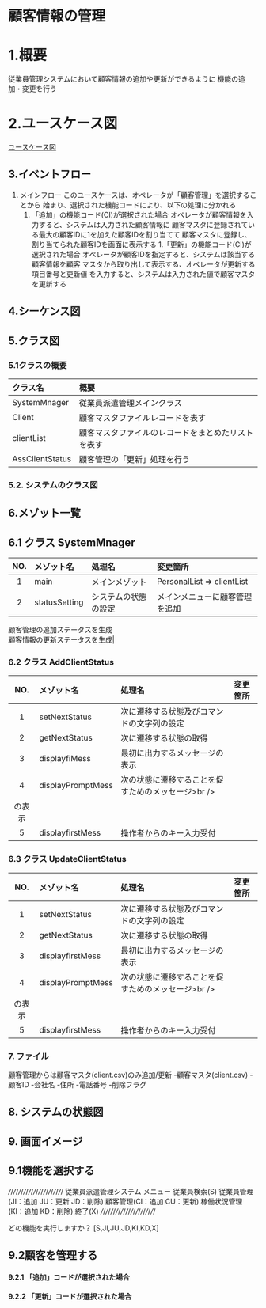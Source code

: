 # 顧客情報の管理

# 1.概要
従業員管理システムにおいて顧客情報の追加や更新ができるように
機能の追加・変更を行う

# 2.ユースケース図
[ユースケース図](jpg/ucd.jpg)

## 3.イベントフロー
1. メインフロー
このユースケースは、オペレータが「顧客管理」を選択することから
始まり、選択された機能コードにより、以下の処理に分かれる
	1. 「追加」の機能コード(CI)が選択された場合
	オペレータが顧客情報を入力すると、システムは入力された顧客情報に
	顧客マスタに登録されている最大の顧客IDに1を加えた顧客IDを割り当てて
	顧客マスタに登録し、割り当てられた顧客IDを画面に表示する
	1.「更新」の機能コード(CI)が選択された場合
	オペレータが顧客IDを指定すると、システムは該当する顧客情報を顧客
	マスタから取り出して表示する、オペレータが更新する項目番号と更新値
	を入力すると、システムは入力された値で顧客マスタを更新する

## 4.シーケンス図

## 5.クラス図

### 5.1クラスの概要
|クラス名|概要|
|:-------|:---|
|SystemMnager |従業員派遣管理メインクラス|
|Client|顧客マスタファイルレコードを表す|
|clientList|顧客マスタファイルのレコードをまとめたリストを表す|
|AssClientStatus|顧客管理の「更新」処理を行う|

### 5.2. システムのクラス図

## 6.メゾット一覧

## 6.1 クラス SystemMnager
|NO.|メゾット名|処理名|変更箇所|
|:-:|:---------|:-----|:-------|
|1|main|メインメゾット|PersonalList => clientList|
|2|statusSetting|システムの状態の設定|メインメニューに顧客管理を追加<br />
顧客管理の追加ステータスを生成<br />
顧客情報の更新ステータスを生成|

### 6.2 クラス AddClientStatus
|NO.|メゾット名|処理名|変更箇所|
|:-:|:---------|:-----|:-------|
|1|setNextStatus|次に遷移する状態及びコマンドの文字列の設定| |
|2|getNextStatus|次に遷移する状態の取得| |
|3|displayfiMess|最初に出力するメッセージの表示| |
|4|displayPromptMess|次の状態に遷移することを促すためのメッセージ>br />
の表示| |
|5|displayfirstMess|操作者からのキー入力受付| |

### 6.3 クラス UpdateClientStatus
|NO.|メゾット名|処理名|変更箇所|
|:-:|:---------|:-----|:-------|
|1|setNextStatus|次に遷移する状態及びコマンドの文字列の設定| |
|2|getNextStatus|次に遷移する状態の取得| |
|3|displayfirstMess|最初に出力するメッセージの表示| |
|4|displayPromptMess|次の状態に遷移することを促すためのメッセージ>br />
の表示| |
|5|displayfirstMess|操作者からのキー入力受付| |

### 7. ファイル
顧客管理からは顧客マスタ(client.csv)のみ追加/更新
-顧客マスタ(client.csv)
	-顧客ID
	-会社名
	-住所
	-電話番号
	-削除フラグ

## 8. システムの状態図

## 9. 画面イメージ

## 9.1機能を選択する
_/_/_/_/_/_/_/_/_/_/_/_/_/_/_/_/_/_/_/_/_/_/
            従業員派遣管理システム
		メニュー
  従業員検索(S)
  従業員管理(JI：追加 JU：更新 JD：削除)
  顧客管理(CI：追加 CU：更新)
  稼働状況管理(KI：追加 KD：削除)
  終了(X)
_/_/_/_/_/_/_/_/_/_/_/_/_/_/_/_/_/_/_/_/_/_/

どの機能を実行しますか？
[S,JI,JU,JD,KI,KD,X]
## 9.2顧客を管理する

#### 9.2.1 「追加」コードが選択された場合

#### 9.2.2 「更新」コードが選択された場合
